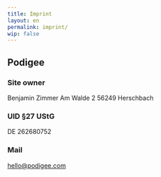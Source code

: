 ```yaml
---
title: Imprint
layout: en
permalink: imprint/
wip: false
---
```


## Podigee

### Site owner

Benjamin Zimmer
Am Walde 2
56249 Herschbach

### UID §27 UStG
DE 262680752

### Mail
[hello@podigee.com](mailto:hello@podigee.com "Mail to hello@podigee.com")
